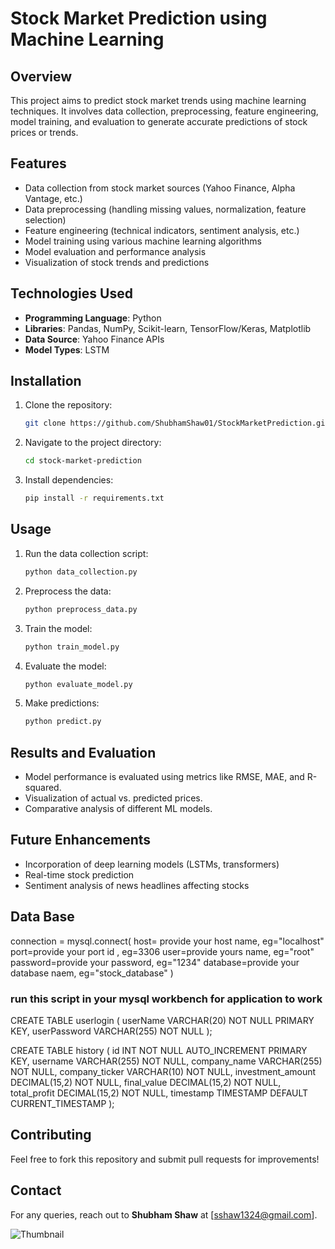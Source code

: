 # Stock Market Prediction using Machine Learning

## Overview
This project aims to predict stock market trends using machine learning techniques. It involves data collection, preprocessing, feature engineering, model training, and evaluation to generate accurate predictions of stock prices or trends.

## Features
- Data collection from stock market sources (Yahoo Finance, Alpha Vantage, etc.)
- Data preprocessing (handling missing values, normalization, feature selection)
- Feature engineering (technical indicators, sentiment analysis, etc.)
- Model training using various machine learning algorithms
- Model evaluation and performance analysis
- Visualization of stock trends and predictions

## Technologies Used
- **Programming Language**: Python
- **Libraries**: Pandas, NumPy, Scikit-learn, TensorFlow/Keras, Matplotlib
- **Data Source**: Yahoo Finance APIs
- **Model Types**: LSTM

## Installation
1. Clone the repository:
   ```bash
   git clone https://github.com/ShubhamShaw01/StockMarketPrediction.git
   ```
2. Navigate to the project directory:
   ```bash
   cd stock-market-prediction
   ```
3. Install dependencies:
   ```bash
   pip install -r requirements.txt
   ```

## Usage
1. Run the data collection script:
   ```bash
   python data_collection.py
   ```
2. Preprocess the data:
   ```bash
   python preprocess_data.py
   ```
3. Train the model:
   ```bash
   python train_model.py
   ```
4. Evaluate the model:
   ```bash
   python evaluate_model.py
   ```
5. Make predictions:
   ```bash
   python predict.py
   ```

## Results and Evaluation
- Model performance is evaluated using metrics like RMSE, MAE, and R-squared.
- Visualization of actual vs. predicted prices.
- Comparative analysis of different ML models.

## Future Enhancements
- Incorporation of deep learning models (LSTMs, transformers)
- Real-time stock prediction
- Sentiment analysis of news headlines affecting stocks

## Data Base
connection = mysql.connect(
            host= provide your host name, eg="localhost"
            port=provide your port id , eg=3306
            user=provide yours name, eg="root"
            password=provide your password, eg="1234"
            database=provide your database naem, eg="stock_database"
        )
   ### run this script in your mysql workbench for application to work
   CREATE TABLE userlogin (
    userName VARCHAR(20) NOT NULL PRIMARY KEY,
    userPassword VARCHAR(255) NOT NULL
   );

   CREATE TABLE history (
    id INT NOT NULL AUTO_INCREMENT PRIMARY KEY,
    username VARCHAR(255) NOT NULL,
    company_name VARCHAR(255) NOT NULL,
    company_ticker VARCHAR(10) NOT NULL,
    investment_amount DECIMAL(15,2) NOT NULL,
    final_value DECIMAL(15,2) NOT NULL,
    total_profit DECIMAL(15,2) NOT NULL,
    timestamp TIMESTAMP DEFAULT CURRENT_TIMESTAMP
);


## Contributing
Feel free to fork this repository and submit pull requests for improvements!

## Contact
For any queries, reach out to **Shubham Shaw** at [sshaw1324@gmail.com].

![Thumbnail](https://github.com/user-attachments/assets/d0581f07-2e02-484d-8f3a-cf786403bbd8)
